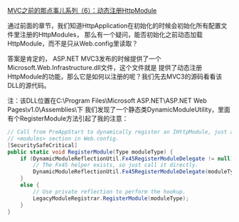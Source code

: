 [MVC之前的那点事儿系列（6）：动态注册HttpModule](http://www.cnblogs.com/TomXu/p/3756846.html)

通过前面的章节，我们知道HttpApplication在初始化的时候会初始化所有配置文件里注册的HttpModules，
那么有一个疑问，能否初始化之前动态加载HttpModule，而不是只从Web.config里读取？

答案是肯定的， ASP.NET MVC3发布的时候提供了一个Microsoft.Web.Infrastructure.dll文件，这个文件就是
提供了动态注册HttpModule的功能，那么它是如何以注册的呢？我们先去MVC3的源码看看该DLL的源代码。

注：该DLL位置在C:\Program Files\Microsoft ASP.NET\ASP.NET Web Pages\v1.0\Assemblies\下 
我们发现了一个静态类DynamicModuleUtility，里面有个RegisterModule方法引起了我的注意：

```cs
// Call from PreAppStart to dynamically register an IHttpModule, just as if you had added it to the
// <modules> section in Web.config. 
[SecuritySafeCritical] 
public static void RegisterModule(Type moduleType) {
    if (DynamicModuleReflectionUtil.Fx45RegisterModuleDelegate != null) { 
        // The Fx45 helper exists, so just call it directly.
        DynamicModuleReflectionUtil.Fx45RegisterModuleDelegate(moduleType);
    }
    else { 
        // Use private reflection to perform the hookup.
        LegacyModuleRegistrar.RegisterModule(moduleType); 
    } 
}
```